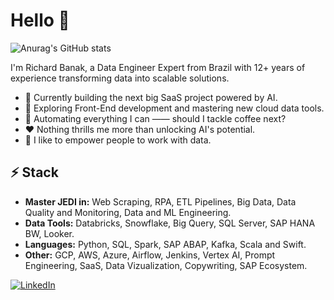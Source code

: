 # Hello 👋

![Anurag's GitHub stats](https://github-readme-stats.vercel.app/api?username=richardbnk&show=reviews,discussions_started,discussions_answered,prs_merged,prs_merged_percentage)


I'm Richard Banak, a Data Engineer Expert from Brazil with 12+ years of experience transforming data into scalable solutions.

- 🔭 Currently building the next big SaaS project powered by AI.
- 🌱 Exploring Front-End development and mastering new cloud data tools.
- 🤔 Automating everything I can —— should I tackle coffee next?
- ❤️ Nothing thrills me more than unlocking AI's potential.
- 👯 I like to empower people to work with data.

## ⚡ Stack

* **Master JEDI in:** Web Scraping, RPA, ETL Pipelines, Big Data, Data Quality and Monitoring, Data and ML Engineering.
* **Data Tools:** Databricks, Snowflake, Big Query, SQL Server, SAP HANA BW, Looker.
* **Languages:** Python, SQL, Spark, SAP ABAP, Kafka, Scala and Swift.
* **Other:** GCP, AWS, Azure, Airflow, Jenkins, Vertex AI, Prompt Engineering, SaaS, Data Vizualization, Copywriting, SAP Ecosystem.

[![LinkedIn](https://img.shields.io/badge/linkedin-%230077B5.svg?style=for-the-badge&logo=linkedin&logoColor=white)](https://www.linkedin.com/in/richard-banak/)

<!--
**Richardbnk/Richardbnk** is a ✨ _special_ ✨ repository because its `README.md` (this file) appears on your GitHub profile.

Here are some ideas to get you started:

- 🔭 I’m currently working on the next big SaaS project with AI.
- 🌱 I’m currently learning ...
- 👯 I’m looking to collaborate on ...
- 🤔 I’m looking for help with ...
- 💬 Ask me about ...
- 📫 How to reach me: ...
- 😄 Pronouns: ...
- ⚡ Fun fact: ...
-->
